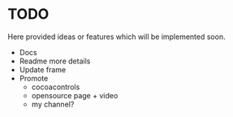 # TODO

Here provided ideas or features which will be implemented soon.

- Docs
- Readme more details
- Update frame
- Promote
    - cocoacontrols
    - opensource page + video
    - my channel?
